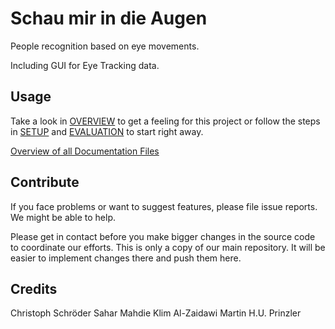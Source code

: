 # Schau mir in die Augen

People recognition based on eye movements.

Including GUI for Eye Tracking data.

## Usage

Take a look in [OVERVIEW](documentation/OVERVIEW.md) to get a feeling for this project or follow the steps in [SETUP](documentation/SETUP.md) and [EVALUATION](documentation/EVALUATION.md) to start right away.

[Overview of all Documentation Files](documentation/menu.md)

## Contribute

If you face problems or want to suggest features, please file issue reports. We might be able to help.

Please get in contact before you make bigger changes in the source code to coordinate our efforts. This is only a copy of our main repository. It will be easier to implement changes there and push them here.

## Credits

Christoph Schröder
Sahar Mahdie Klim Al-Zaidawi
Martin H.U. Prinzler